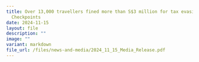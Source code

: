 ```yaml
---
title: Over 13,000 travellers fined more than S$3 million for tax evasion at
  Checkpoints
date: 2024-11-15
layout: file
description: ""
image: ""
variant: markdown
file_url: /files/news-and-media/2024_11_15_Media_Release.pdf
---
```

